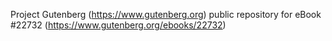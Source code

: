 Project Gutenberg (https://www.gutenberg.org) public repository for eBook #22732 (https://www.gutenberg.org/ebooks/22732)
